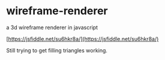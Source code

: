 # wireframe-renderer
a 3d wireframe renderer in javascript

[https://jsfiddle.net/su6hkr8a/](https://jsfiddle.net/su6hkr8a/)

Still trying to get filling triangles working.
